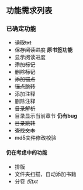 #

## 功能需求列表

### 已确定功能

- ~~读取txt~~
- ~~保存阅读进度~~ **原书签功能**
- 显示阅读进度
- ~~添加标记~~
- ~~删除标记~~
- ~~添加锚点~~
- ~~锚点跳转~~
- 添加注释
- 删除注释
- ~~目录解析~~
- 目录显示当前章节 **仍有bug**
- ~~目录跳转~~
- ~~查找文本~~
- ~~md5文件修改校验~~

#### 仍在考虑中的功能

- 排版
- 文件夹扫描，自动添加书籍
- 分卷 *仅txt*

